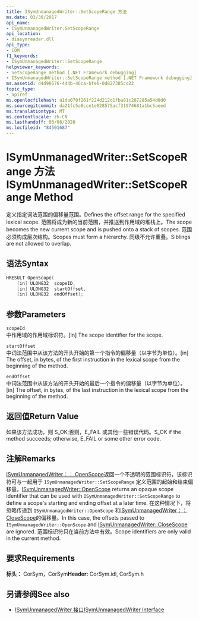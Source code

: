 ```yaml
---
title: ISymUnmanagedWriter::SetScopeRange 方法
ms.date: 03/30/2017
api_name:
- ISymUnmanagedWriter.SetScopeRange
api_location:
- diasymreader.dll
api_type:
- COM
f1_keywords:
- ISymUnmanagedWriter::SetScopeRange
helpviewer_keywords:
- SetScopeRange method [.NET Framework debugging]
- ISymUnmanagedWriter::SetScopeRange method [.NET Framework debugging]
ms.assetid: d4d98676-444b-46ca-bfe6-0d827385cd22
topic_type:
- apiref
ms.openlocfilehash: a1da070f261f224d212d1fba81c287285a54d0d0
ms.sourcegitcommit: da21fc5a8cce1e028575acf31974681a1bc5aeed
ms.translationtype: MT
ms.contentlocale: zh-CN
ms.lasthandoff: 06/08/2020
ms.locfileid: "84501687"
---
```

# <a name="isymunmanagedwritersetscoperange-method"></a><span data-ttu-id="46c93-102">ISymUnmanagedWriter::SetScopeRange 方法</span><span class="sxs-lookup"><span data-stu-id="46c93-102">ISymUnmanagedWriter::SetScopeRange Method</span></span>
<span data-ttu-id="46c93-103">定义指定词法范围的偏移量范围。</span><span class="sxs-lookup"><span data-stu-id="46c93-103">Defines the offset range for the specified lexical scope.</span></span> <span data-ttu-id="46c93-104">范围将成为新的当前范围，并推送到作用域的堆栈上。</span><span class="sxs-lookup"><span data-stu-id="46c93-104">The scope becomes the new current scope and is pushed onto a stack of scopes.</span></span> <span data-ttu-id="46c93-105">范围必须构成层次结构。</span><span class="sxs-lookup"><span data-stu-id="46c93-105">Scopes must form a hierarchy.</span></span> <span data-ttu-id="46c93-106">同级不允许重叠。</span><span class="sxs-lookup"><span data-stu-id="46c93-106">Siblings are not allowed to overlap.</span></span>  
  
## <a name="syntax"></a><span data-ttu-id="46c93-107">语法</span><span class="sxs-lookup"><span data-stu-id="46c93-107">Syntax</span></span>  
  
```cpp  
HRESULT OpenScope(  
    [in] ULONG32  scopeID,  
    [in] ULONG32  startOffset,  
    [in] ULONG32  endOffset);  
```  
  
## <a name="parameters"></a><span data-ttu-id="46c93-108">参数</span><span class="sxs-lookup"><span data-stu-id="46c93-108">Parameters</span></span>  
 `scopeId`  
 <span data-ttu-id="46c93-109">中作用域的作用域标识符。</span><span class="sxs-lookup"><span data-stu-id="46c93-109">[in] The scope identifier for the scope.</span></span>  
  
 `startOffset`  
 <span data-ttu-id="46c93-110">中词法范围中从该方法的开头开始的第一个指令的偏移量（以字节为单位）。</span><span class="sxs-lookup"><span data-stu-id="46c93-110">[in] The offset, in bytes, of the first instruction in the lexical scope from the beginning of the method.</span></span>  
  
 `endOffset`  
 <span data-ttu-id="46c93-111">中词法范围中从该方法的开头开始的最后一个指令的偏移量（以字节为单位）。</span><span class="sxs-lookup"><span data-stu-id="46c93-111">[in] The offset, in bytes, of the last instruction in the lexical scope from the beginning of the method.</span></span>  
  
## <a name="return-value"></a><span data-ttu-id="46c93-112">返回值</span><span class="sxs-lookup"><span data-stu-id="46c93-112">Return Value</span></span>  
 <span data-ttu-id="46c93-113">如果该方法成功，则 S_OK;否则，E_FAIL 或其他一些错误代码。</span><span class="sxs-lookup"><span data-stu-id="46c93-113">S_OK if the method succeeds; otherwise, E_FAIL or some other error code.</span></span>  
  
## <a name="remarks"></a><span data-ttu-id="46c93-114">注解</span><span class="sxs-lookup"><span data-stu-id="46c93-114">Remarks</span></span>  
 <span data-ttu-id="46c93-115">[ISymUnmanagedWriter：： OpenScope](isymunmanagedwriter-openscope-method.md)返回一个不透明的范围标识符，该标识符可与一起用于 `ISymUnmanagedWriter::SetScopeRange` 定义范围的起始和结束偏移量。</span><span class="sxs-lookup"><span data-stu-id="46c93-115">[ISymUnmanagedWriter::OpenScope](isymunmanagedwriter-openscope-method.md) returns an opaque scope identifier that can be used with `ISymUnmanagedWriter::SetScopeRange` to define a scope's starting and ending offset at a later time.</span></span> <span data-ttu-id="46c93-116">在这种情况下，将忽略传递到 `ISymUnmanagedWriter::OpenScope` 和[ISymUnmanagedWriter：： CloseScope](isymunmanagedwriter-closescope-method.md)的偏移量。</span><span class="sxs-lookup"><span data-stu-id="46c93-116">In this case, the offsets passed to `ISymUnmanagedWriter::OpenScope` and [ISymUnmanagedWriter::CloseScope](isymunmanagedwriter-closescope-method.md) are ignored.</span></span> <span data-ttu-id="46c93-117">范围标识符只在当前方法中有效。</span><span class="sxs-lookup"><span data-stu-id="46c93-117">Scope identifiers are only valid in the current method.</span></span>  
  
## <a name="requirements"></a><span data-ttu-id="46c93-118">要求</span><span class="sxs-lookup"><span data-stu-id="46c93-118">Requirements</span></span>  
 <span data-ttu-id="46c93-119">**标头：** CorSym，CorSym</span><span class="sxs-lookup"><span data-stu-id="46c93-119">**Header:** CorSym.idl, CorSym.h</span></span>  
  
## <a name="see-also"></a><span data-ttu-id="46c93-120">另请参阅</span><span class="sxs-lookup"><span data-stu-id="46c93-120">See also</span></span>

- [<span data-ttu-id="46c93-121">ISymUnmanagedWriter 接口</span><span class="sxs-lookup"><span data-stu-id="46c93-121">ISymUnmanagedWriter Interface</span></span>](isymunmanagedwriter-interface.md)
